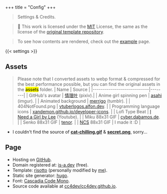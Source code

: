 +++
title = "Config"
+++

> Settings & Credits.

> 🧾 This work is licensed under the [MIT](https://github.com/cc4dev/cc4dev.github.io/blob/main/LICENSE) License, the same as the license of the [original template repository](https://github.com/joeroe/risotto/blob/main/LICENSE).

> To see how contents are rendered, check out the [example](/example) page.

{{< settings >}}

## Assets
> Please note that I converted assets to webp format & compressed for the best performance possible, but you can find the original assets in the <mark>assets</mark> folder.
| Name | Source |
|----------------------------|--------|
| GitHub's avatar            | [情理叶](https://www.pixiv.net/en/users/62703299) (pixiv).|
| Anime girl spinning pen    | [asahi](https://imgur.com/asahi-wKjtZg3) (imgur). |
| Animated background        | [merrigo](https://merrigo.tumblr.com) (tumblr). |
| 404NotFound.png            | [vtuberlogos.alfon.dev](https://vtuberlogos.alfon.dev). |
| Programming language icons | [xandemon.github.io/developer-icons](https://xandemon.github.io/developer-icons). |
| Lofi Type Beat | [I Need a Girl by Lee](https://www.youtube.com/watch?v=xVf4Zk8CBj0) (Youtube). |
| Miku 88x31 GIF             | [cyber.dabamos.de](https://cyber.dabamos.de/88x31/). |
| Senko 88x31 GIF            | [tenor](https://tenor.com/view/senkosan-fox-anime-tea-cute-gif-16355329). | 
| [NCS](/assets/ncs.gif) 88x31 GIF | I made it :D |
+ I couldn't find the source of **[cat-chilling.gif](/assets/cat-chilling.gif)** & **[secret.png](/assets/secret.png)**, sorry...

## Page
+ Hosting on [GitHub](https://pages.github.com).
+ Domain registered at: [is-a.dev](https://is-a.dev) (free).
+ Template: [risotto](https://github.com/joeroe/risotto) (personally modified by [me](https://github.com/cc4dev)).
+ Static site generator: [hugo](https://gohugo.io).
+ Font: [Cascadia Code Mono](https://github.com/microsoft/cascadia-code).
+ Source code available at [cc4dev/cc4dev.github.io](https://github.com/cc4dev/cc4dev.github.io).